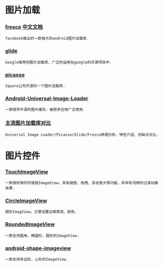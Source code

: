 # 图片加载
### [fresco](https://github.com/facebook/fresco)    [中文文档](http://www.fresco-cn.org/)
    facebook推出的一款强大的android图片加载库.

### [glide](https://github.com/bumptech/glide)
    Google推荐的图片加载库，广泛的运用在google的开源项目中.

### [picasso](https://github.com/square/picasso)
    Square公司开源的一个图片加载库.

### [Android-Universal-Image-Loader](https://github.com/nostra13/Android-Universal-Image-Loader)
    一款很早开源的图片缓存，被很多应用广泛使用.

### [主流图片加载库对比](http://a.codekk.com/blogs/detail/565549e2fbbec781c2f75821)
    Universal Image Loader/Picasso/Glide/Fresco原理分析、特性介绍、优缺点对比.

# 图片控件
### [TouchImageView](https://github.com/MikeOrtiz/TouchImageView)
    一款很好用的可缩放ImageView，具有缩放、拖拽、双击放大等功能，并伴有流畅的过渡动画效果.

### [CircleImageView](https://github.com/hdodenhof/CircleImageView)
    圆形ImagView，方便设置边框厚度、颜色.

### [RoundedImageView](https://github.com/vinc3m1/RoundedImageView)
    一款支持圆角、椭圆形、圆形的ImageView.

### [android-shape-imageview](https://github.com/siyamed/android-shape-imageview)
    一款支持多边形、心形的ImageView.











